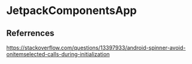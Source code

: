 # JetpackComponentsApp

## Referrences

https://stackoverflow.com/questions/13397933/android-spinner-avoid-onitemselected-calls-during-initialization
